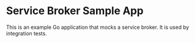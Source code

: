 # Service Broker Sample App

This is an example Go application that mocks a service broker. It is
used by integration tests.
